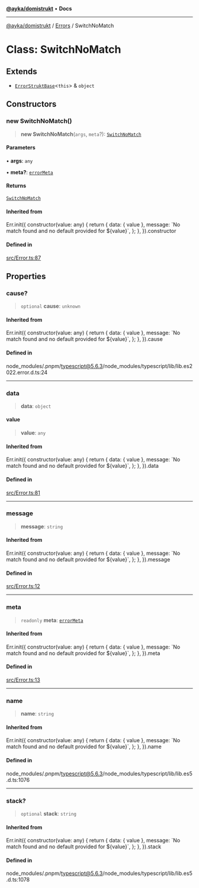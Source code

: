 [**@ayka/domistrukt**](../../../README.md) • **Docs**

***

[@ayka/domistrukt](../../../globals.md) / [Errors](../README.md) / SwitchNoMatch

# Class: SwitchNoMatch

## Extends

- [`ErrorStruktBase`](../../Error/classes/ErrorStruktBase.md)\<`this`\> & `object`

## Constructors

### new SwitchNoMatch()

> **new SwitchNoMatch**(`args`, `meta`?): [`SwitchNoMatch`](SwitchNoMatch.md)

#### Parameters

• **args**: `any`

• **meta?**: [`errorMeta`](../../Error/type-aliases/errorMeta.md)

#### Returns

[`SwitchNoMatch`](SwitchNoMatch.md)

#### Inherited from

Err.init(\{
	constructor(value: any) \{
		return \{
			data: \{ value \},
			message: \`No match found and no default provided for $\{value\}\`,
		\};
	\},
\}).constructor

#### Defined in

[src/Error.ts:87](https://github.com/AndreyMork/domistrukt/blob/f762a0db7b22ee8086aa8c6327967c318f1b8b4e/src/Error.ts#L87)

## Properties

### cause?

> `optional` **cause**: `unknown`

#### Inherited from

Err.init(\{
	constructor(value: any) \{
		return \{
			data: \{ value \},
			message: \`No match found and no default provided for $\{value\}\`,
		\};
	\},
\}).cause

#### Defined in

node\_modules/.pnpm/typescript@5.6.3/node\_modules/typescript/lib/lib.es2022.error.d.ts:24

***

### data

> **data**: `object`

#### value

> **value**: `any`

#### Inherited from

Err.init(\{
	constructor(value: any) \{
		return \{
			data: \{ value \},
			message: \`No match found and no default provided for $\{value\}\`,
		\};
	\},
\}).data

#### Defined in

[src/Error.ts:81](https://github.com/AndreyMork/domistrukt/blob/f762a0db7b22ee8086aa8c6327967c318f1b8b4e/src/Error.ts#L81)

***

### message

> **message**: `string`

#### Inherited from

Err.init(\{
	constructor(value: any) \{
		return \{
			data: \{ value \},
			message: \`No match found and no default provided for $\{value\}\`,
		\};
	\},
\}).message

#### Defined in

[src/Error.ts:12](https://github.com/AndreyMork/domistrukt/blob/f762a0db7b22ee8086aa8c6327967c318f1b8b4e/src/Error.ts#L12)

***

### meta

> `readonly` **meta**: [`errorMeta`](../../Error/type-aliases/errorMeta.md)

#### Inherited from

Err.init(\{
	constructor(value: any) \{
		return \{
			data: \{ value \},
			message: \`No match found and no default provided for $\{value\}\`,
		\};
	\},
\}).meta

#### Defined in

[src/Error.ts:13](https://github.com/AndreyMork/domistrukt/blob/f762a0db7b22ee8086aa8c6327967c318f1b8b4e/src/Error.ts#L13)

***

### name

> **name**: `string`

#### Inherited from

Err.init(\{
	constructor(value: any) \{
		return \{
			data: \{ value \},
			message: \`No match found and no default provided for $\{value\}\`,
		\};
	\},
\}).name

#### Defined in

node\_modules/.pnpm/typescript@5.6.3/node\_modules/typescript/lib/lib.es5.d.ts:1076

***

### stack?

> `optional` **stack**: `string`

#### Inherited from

Err.init(\{
	constructor(value: any) \{
		return \{
			data: \{ value \},
			message: \`No match found and no default provided for $\{value\}\`,
		\};
	\},
\}).stack

#### Defined in

node\_modules/.pnpm/typescript@5.6.3/node\_modules/typescript/lib/lib.es5.d.ts:1078
